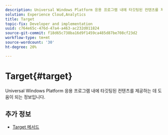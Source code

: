 ```yaml
---
description: Universal Windows Platform 응용 프로그램 내에 타깃팅된 컨텐츠를 제공하는 데 도움이 되는 정보입니다.
solution: Experience Cloud,Analytics
title: Target
topic-fix: Developer and implementation
uuid: c764e65c-476d-47a4-a463-ac232d011824
source-git-commit: f18d65c738ba16d9f1459ca485d87be708cf23d2
workflow-type: tm+mt
source-wordcount: '30'
ht-degree: 20%

---
```



# Target{#target}

Universal Windows Platform 응용 프로그램 내에 타깃팅된 컨텐츠를 제공하는 데 도움이 되는 정보입니다.

## 추가 정보

+ [Target 메서드](/help/universal-windows/target/target-methods.md)